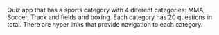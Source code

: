 Quiz app that has a sports category with 4 diferent categories: MMA, Soccer, Track and fields and boxing.
Each category has 20 questions in total.
There are hyper links that provide navigation to each category.
